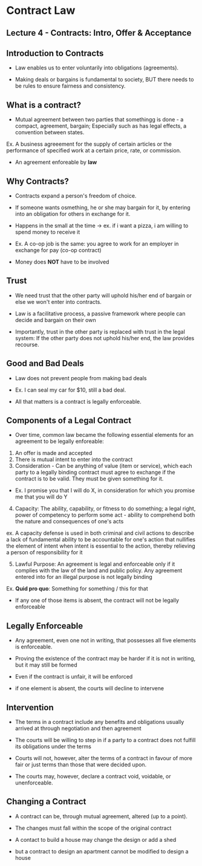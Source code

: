# Contract Law

## Lecture 4 - Contracts: Intro, Offer & Acceptance

## Introduction to Contracts

- Law enables us to enter voluntarily into obligations (agreements).

- Making deals or bargains is fundamental to society, BUT there needs
to be rules to ensure fairness and consistency.

## What is a contract?

- Mutual agreement between two parties that somethingg is done - a
compact, agreement, bargain; Especially such as has legal effects,
a convention between states.

Ex. A business agreeement for the supply of certain articles or the
performance of specified work at a certain price, rate, or commission.

- An agreement enforeable by **law**

## Why Contracts?

- Contracts expand a person's freedom of choice.

- If someone wants osmething, he or she may bargain for it, by entering
into an obligation for others in exchange for it.

- Happens in the small at the time -> ex. if i want a pizza,
i am willing to spend money to receive it

- Ex. A co-op job is the same: you agree to work for an employer in
exchange for pay (co-op contract)

- Money does **NOT** have to be involved

## Trust

- We need trust that the other party will uphold his/her end of bargain or
else we won't enter into contracts.

- Law is a facilitative process, a passive framework where people can decide
and bargain on their own

- Importantly, trust in the other party is replaced with trust in the legal system:
If the other party does not uphold his/her end, the law provides recourse.

## Good and Bad Deals

- Law does not prevent people from making bad deals

- Ex. I can seal my car for $10, still a bad deal.

- All that matters is a contract is legally enforceable.

## Components of a Legal Contract

- Over time, common law became the following essential elements for an 
agreement to be legally enforeable:

1. An offer is made and accepted
2. There is mutual intent to enter into the contract
3. Consideration - Can be anything of value (item or service), which each
party to a legally binding contract must agree to exchange if the contract
is to be valid. They must be given something for it.

- Ex. I promise you that I will do X, in consideration for which you 
promise me that you will do Y

4. Capacity: The ability, capability, or fitness to do something; a legal
right, power of competency to perform some act - ability to comprehend both
the nature and consequences of one's acts

ex. A capacity defense is used in both criminal and civil actions to describe
a lack of fundamental ability to be accountable for one's action that nullifies
the element of intent when intent is essential to the action, thereby
relieving a person of responsibility for it

5. Lawful Purpose: An agreement is legal and enforceable only if it complies
with the law of the land and public policy. Any agreement entered into for an
illegal purpose is not legally binding

Ex. **Quid pro quo**: Something for something / this for that

- If any one of those items is absent, the contract will not be legally 
enforceable

## Legally Enforceable

- Any agreement, even one not in writing, that possesses all five elements
is enforceable.

- Proving the existence of the contract may be harder if it is not in writing,
but it may still be formed

- Even if the contract is unfair, it will be enforced

- if one element is absent, the courts will decline to intervene

## Intervention

- The terms in a contract include any benefits and obligations usually arrived
at through negotiation and then agreement

- The courts will be willing to step in if a party to a contract does not fulfill
its obligations under the terms

- Courts will not, however, alter the terms of a contract in favour of more fair
or just terms than those that were decided upon.

- The courts may, however, declare a contract void, voidable, or unenforceable.

## Changing a Contract

- A contract can be, through mutual agreement, altered (up to a point).

- The changes must fall within the scope of the original contract

- A contact to build a house may change the design or add a shed

- but a contract to design an apartment cannot be modified to design a house



